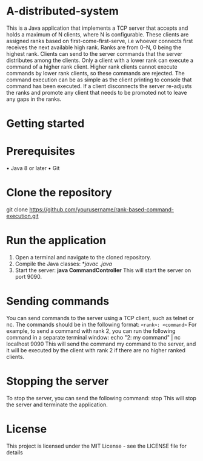 # A-distributed-system
This is a Java application that implements a TCP server that accepts and holds a maximum of N clients, where N is configurable. These clients are assigned ranks based on first-come-first-serve, i.e whoever connects first receives the next available high rank. Ranks are from 0–N, 0 being the highest rank.
Clients can send to the server commands that the server distributes among the clients. Only a client with a lower rank can execute a command of a higher rank client. Higher rank clients cannot execute commands by lower rank clients, so these commands are rejected. The command execution can be as simple as the client printing to console that command has been executed.
If a client disconnects the server re-adjusts the ranks and promote any client that needs to be promoted not to leave any gaps in the ranks.
# Getting started
# Prerequisites
  •	Java 8 or later
  •	Git
# Clone the repository
git clone https://github.com/yourusername/rank-based-command-execution.git 
# Run the application
  1.	Open a terminal and navigate to the cloned repository.
  2.	Compile the Java classes:
      **javac *.java** 
  3.	Start the server:
    **java CommandController** 
    This will start the server on port 9090.
# Sending commands
You can send commands to the server using a TCP client, such as telnet or nc. The commands should be in the following format:
    `<rank>: <command>` 
For example, to send a command with rank 2, you can run the following command in a separate terminal window:
    echo "2: my command" | nc localhost 9090 
This will send the command my command to the server, and it will be executed by the client with rank 2 if there are no higher ranked clients.
# Stopping the server
To stop the server, you can send the following command:
    stop 
This will stop the server and terminate the application.
# License
This project is licensed under the MIT License - see the LICENSE file for details




